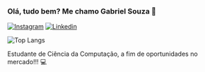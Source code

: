 

### Olá, tudo bem? Me chamo Gabriel Souza 🚀 

[![Instagram](https://img.shields.io/badge/Instagram-E4405F?style=for-the-badge&logo=instagram&logoColor=white)](https://www.instagram.com/gabriel._souzaa?igsh=MTY3bzQ2djZ3am5jZQ%3D%3D&utm_source=qr )
[![Linkedin](https://img.shields.io/badge/LinkedIn-0077B5?style=for-the-badge&logo=linkedin&logoColor=white)](https://www.linkedin.com/in/gabrielsouzaadantas)

![Top Langs](https://github-readme-stats.vercel.app/api/top-langs/?username=gabrielsouzaad&layout=compact)

Estudante de Ciência da Computação, a fim de oportunidades no mercado!!! 💻
